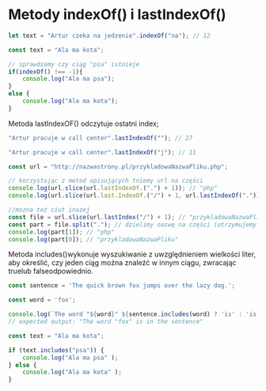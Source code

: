# Metody indexOf() i lastIndexOf()

```js
let text = "Artur czeka na jedzenie".indexOf("na"); // 12
```

```js
const text = "Ala ma kota";

// sprawdzamy czy ciąg "psa" istnieje
if(indexOf() !== -1){
    console.log("Ala ma psa");
}
else {
    console.log("Ala ma kota");
}
```

Metoda lastIndexOF() odczytuje ostatni index;

```js
"Artur pracuje w call center".lastIndexOf(""); // 27

"Artur pracuje w call center".lastIndexOf("j"); // 11

const url = "http://nazwastrony.pl/przykladowaNazwaPliku.php";

// korzystając z metod opisujących tniemy url na części
console.log(url.slice(url.lastIndexOf.(".") + 1)); // "php"
console.log(url.slice(url.last.IndexOf.("/") + 1, url.lastIndexOf("."))); // przykladowaNazwaPliku

//mozna też ciut inazej
const file = url.slice(url.lastIndex("/") + 1); // "przykladowaNazwaPliku.php"
const part = file.split("."); // dzielimy nazwę na części (otrzymujemy tablicę)
console.log(part[1]); // "php"
console.log(part[0]); // "przykladowaNazwaPliku"
```

Metoda includes()wykonuje wyszukiwanie z uwzględnieniem wielkości liter, aby określić, czy jeden ciąg można znaleźć w innym ciągu, zwracając truelub falseodpowiednio.

```js
const sentence = 'The quick brown fox jumps over the lazy dog.';

const word = 'fox';

console.log(`The word "${word}" ${sentence.includes(word) ? 'is' : 'is not'} in the sentence`);
// expected output: "The word "fox" is in the sentence"
```

```js
const text = "Ala ma kota";

if (text.includes("psa")) {
    console.log("Ala ma psa" );
} else {
    console.log("Ala ma kota" );
}
```